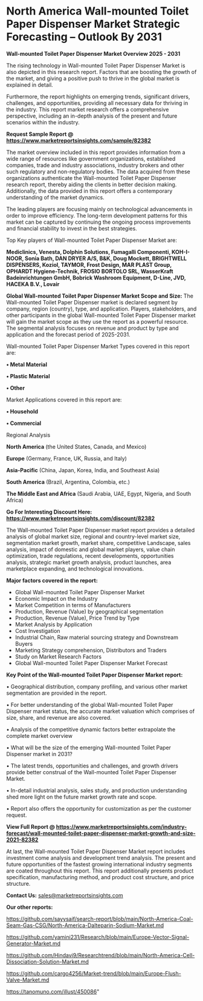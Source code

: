 # North America Wall-mounted Toilet Paper Dispenser Market Strategic Forecasting – Outlook By 2031

<Strong> Wall-mounted Toilet Paper Dispenser Market Overview 2025 - 2031</strong>

The rising technology in Wall-mounted Toilet Paper Dispenser Market is also depicted in this research report. Factors that are boosting the growth of the market, and giving a positive push to thrive in the global market is explained in detail.

Furthermore, the report highlights on emerging trends, significant drivers, challenges, and opportunities, providing all necessary data for thriving in the industry. This report market research offers a comprehensive perspective, including an in-depth analysis of the present and future scenarios within the industry.

<strong>Request Sample Report @ <a href=https://www.marketreportsinsights.com/sample/82382>https://www.marketreportsinsights.com/sample/82382</a></strong>

The market overview included in this report provides information from a wide range of resources like government organizations, established companies, trade and industry associations, industry brokers and other such regulatory and non-regulatory bodies. The data acquired from these organizations authenticate the Wall-mounted Toilet Paper Dispenser research report, thereby aiding the clients in better decision making. Additionally, the data provided in this report offers a contemporary understanding of the market dynamics.

The leading players are focusing mainly on technological advancements in order to improve efficiency. The long-term development patterns for this market can be captured by continuing the ongoing process improvements and financial stability to invest in the best strategies.

Top Key players of Wall-mounted Toilet Paper Dispenser Market are:

<strong>Mediclinics, Venesta, Dolphin Solutions, Fumagalli Componenti, KOH-I-NOOR, Sonia Bath, DAN DRYER A/S, B&K, Doug Mockett, BRIGHTWELL DISPENSERS, Koziol, TAYMOR, Frost Design, MAR PLAST Group, OPHARDT Hygiene-Technik, FROSIO BORTOLO SRL, WasserKraft Badeinrichtungen GmbH, Bobrick Washroom Equipment, D-Line, JVD, HACEKA B.V., Lovair</strong>

<strong><b>Global Wall-mounted Toilet Paper Dispenser Market Scope and Size:</b></strong>
The Wall-mounted Toilet Paper Dispenser market is declared segment by company, region (country), type, and application. Players, stakeholders, and other participants in the global Wall-mounted Toilet Paper Dispenser market will gain the market scope as they use the report as a powerful resource. The segmental analysis focuses on revenue and product by type and application and the forecast period of 2025-2031.

Wall-mounted Toilet Paper Dispenser Market Types covered in this report are:

<strong>• Metal Material

• Plastic Material

• Other</strong>

Market Applications covered in this report are:

<strong>• Household

• Commercial</strong> 

Regional Analysis

<strong>North America</strong> (the United States, Canada, and Mexico)

<strong>Europe</strong> (Germany, France, UK, Russia, and Italy)

<strong>Asia-Pacific</strong> (China, Japan, Korea, India, and Southeast Asia)

<strong>South America</strong> (Brazil, Argentina, Colombia, etc.)

<strong>The Middle East and Africa</strong> (Saudi Arabia, UAE, Egypt, Nigeria, and South Africa)

<strong>Go For Interesting Discount Here: <a href=https://www.marketreportsinsights.com/discount/82382>https://www.marketreportsinsights.com/discount/82382</a></strong>

The Wall-mounted Toilet Paper Dispenser market report provides a detailed analysis of global market size, regional and country-level market size, segmentation market growth, market share, competitive Landscape, sales analysis, impact of domestic and global market players, value chain optimization, trade regulations, recent developments, opportunities analysis, strategic market growth analysis, product launches, area marketplace expanding, and technological innovations.

<strong><b>Major factors covered in the report:</b></strong>
<ul>
  <li>Global Wall-mounted Toilet Paper Dispenser Market </li>
  <li>Economic Impact on the Industry</li>
  <li>Market Competition in terms of Manufacturers</li>
  <li>Production, Revenue (Value) by geographical segmentation</li>
  <li>Production, Revenue (Value), Price Trend by Type</li>
  <li>Market Analysis by Application</li>
  <li>Cost Investigation</li>
  <li>Industrial Chain, Raw material sourcing strategy and Downstream Buyers</li>
  <li>Marketing Strategy comprehension, Distributors and Traders</li>
  <li>Study on Market Research Factors</li>
  <li>Global Wall-mounted Toilet Paper Dispenser Market Forecast</li>
</ul>

<strong><b>Key Point of the Wall-mounted Toilet Paper Dispenser Market report:</b></strong>

• Geographical distribution, company profiling, and various other market segmentation are provided in the report.

• For better understanding of the global Wall-mounted Toilet Paper Dispenser market status, the accurate market valuation which comprises of size, share, and revenue are also covered.

• Analysis of the competitive dynamic factors better extrapolate the complete market overview

• What will be the size of the emerging Wall-mounted Toilet Paper Dispenser market in 2031?

• The latest trends, opportunities and challenges, and growth drivers provide better construal of the Wall-mounted Toilet Paper Dispenser Market.

• In-detail industrial analysis, sales study, and production understanding shed more light on the future market growth rate and scope.

• Report also offers the opportunity for customization as per the customer request.

<strong><b>View Full Report @ <a href=https://www.marketreportsinsights.com/industry-forecast/wall-mounted-toilet-paper-dispenser-market-growth-and-size-2021-82382>https://www.marketreportsinsights.com/industry-forecast/wall-mounted-toilet-paper-dispenser-market-growth-and-size-2021-82382</a></b></strong>


At last, the Wall-mounted Toilet Paper Dispenser Market report includes investment come analysis and development trend analysis. The present and future opportunities of the fastest growing international industry segments are coated throughout this report. This report additionally presents product specification, manufacturing method, and product cost structure, and price structure.

<strong>Contact Us:</strong>
sales@marketreportsinsights.com

<strong>Our other reports:</strong>

<a href=https://github.com/sayysaif/search-report/blob/main/North-America-Coal-Seam-Gas-CSG/North-America-Dalteparin-Sodium-Market.md>https://github.com/sayysaif/search-report/blob/main/North-America-Coal-Seam-Gas-CSG/North-America-Dalteparin-Sodium-Market.md</a>

<a href=https://github.com/yamini231/Research/blob/main/Europe-Vector-Signal-Generator-Market.md>https://github.com/yamini231/Research/blob/main/Europe-Vector-Signal-Generator-Market.md</a>

<a href=https://github.com/Hindavi9/Researchtrend/blob/main/North-America-Cell-Dissociation-Solution-Market.md>https://github.com/Hindavi9/Researchtrend/blob/main/North-America-Cell-Dissociation-Solution-Market.md</a>

<a href=https://github.com/cargo4256/Market-trend/blob/main/Europe-Flush-Valve-Market.md>https://github.com/cargo4256/Market-trend/blob/main/Europe-Flush-Valve-Market.md</a>

<a href=https://tanomuno.com/illust/450086>https://tanomuno.com/illust/450086</a>"

